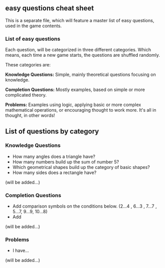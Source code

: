 ## easy questions cheat sheet

This is a separate file, which will feature a master list of easy questions, used in the game contents.

### List of easy questions

Each question, will be categorized in three different categories. Which means, each time a new game starts, the questions are shuffled randomly.

These categories are:

  **Knowledge Questions:** Simple, mainly theoretical questions focusing on knowledge.
  
  **Completion Questions:** Mostly examples, based on simple or more complicated theory.

  **Problems:** Examples using logic, applying basic or more complex mathematical operations, or encouraging thought to work more. 
  It's all in thought, in other words!

## List of questions by category

### Knowledge Questions

* How many angles does a triangle have?
* How many numbers build up the sum of number 5?
* Which geometrical shapes build up the category of basic shapes?
* How many sides does a rectangle have?

(will be added...)

### Completion Questions

* Add comparison symbols on the conditions below.
(2...4 , 6...3 , 7...7 , 5...7, 9...9, 10...8)
* Add

(will be added...)

### Problems

* I have...

(will be added...)
